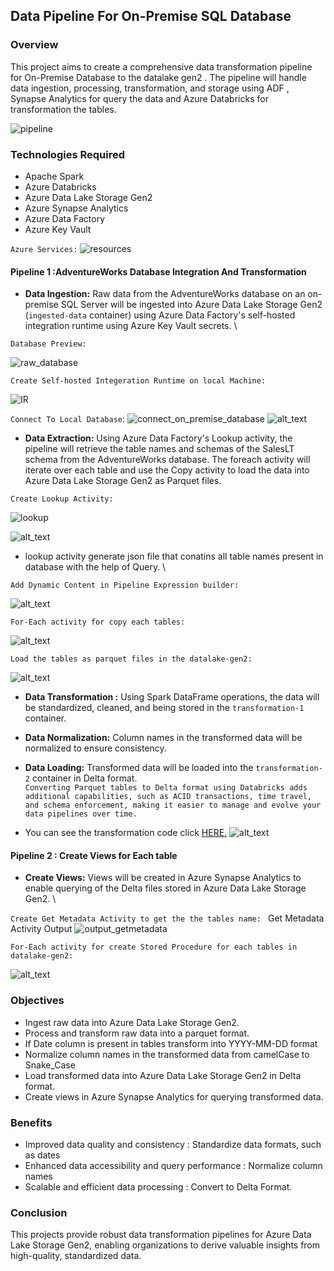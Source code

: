 ## Data Pipeline For On-Premise SQL Database

### Overview
This project aims to create a comprehensive data transformation pipeline for On-Premise Database to the datalake gen2 . The pipeline will handle data ingestion, processing, transformation, and storage using ADF , Synapse Analytics for query the data and Azure Databricks for transformation the tables.

![pipeline](Files/pipeline_image.png)

### Technologies Required
- Apache Spark
- Azure Databricks
- Azure Data Lake Storage Gen2
- Azure Synapse Analytics
- Azure Data Factory
- Azure Key Vault
  
`Azure Services:`
![resources](Files/Resources.png)
  
#### Pipeline 1 :AdventureWorks Database Integration And Transformation
- **Data Ingestion:** Raw data from the AdventureWorks database on an on-premise SQL Server will be ingested into Azure Data Lake Storage Gen2 (`ingested-data` container) using Azure Data Factory's self-hosted integration runtime using Azure Key Vault secrets. \
  
`Database Preview:`

![raw_database](Files/Raw_Database.png)

`Create Self-hosted Integeration Runtime on local Machine:`

![IR](Files/self_hosted_ir.png)

`Connect To Local Database`:
![connect_on_premise_database](Files/connect_to_on_premise_database.png)
![alt_text](Files/after_connect_to_on_premise_database.png)

- **Data Extraction:** Using Azure Data Factory's Lookup activity, the pipeline will retrieve the table names and schemas of the SalesLT schema from the AdventureWorks database. The foreach activity will iterate over each table and use the Copy activity to load the data into Azure Data Lake Storage Gen2 as Parquet files. 

`Create Lookup Activity:`

![lookup](Files/lookup_table.png)

![alt_text](Files/lookup_table_preview_data.png)

- lookup activity generate json file that conatins all table names present in database with the help of Query. \
  
`Add Dynamic Content in Pipeline Expression builder:`

![alt_text](Files/for_each_output_pipeline_exp_for_each_table.png)

`For-Each activity for copy each tables:`

![alt_text](Files/for_each_copy_each_table_expression.png)

`Load the tables as parquet files in the datalake-gen2:`

![alt_text](Files/parquet_table_sink.png)

- **Data Transformation :** Using Spark DataFrame operations, the data will be standardized, cleaned, and being stored in the `transformation-1` container.
  
- **Data Normalization:** Column names in the transformed data will be normalized to ensure consistency.
  
- **Data Loading:** Transformed data will be loaded into the `transformation-2` container in Delta format. \
`Converting Parquet tables to Delta format using Databricks adds additional capabilities, such as ACID transactions, time travel, and schema enforcement, making it easier to manage and evolve your data pipelines over time.`

- You can see the transformation code  click [HERE.](Files/databricks_transformation.py) 
![alt_text](Files/pipeline_run.png)


#### Pipeline 2 : Create Views for Each table
- **Create Views:** Views will be created in Azure Synapse Analytics to enable querying of the Delta files stored in Azure Data Lake Storage Gen2. \

`Create Get Metadata Activity to get the the tables name: `
Get Metadata Activity Output
![output_getmetadata](Files/get_metadata_output.png)

`For-Each activity for create Stored Procedure for each tables in datalake-gen2:`

![alt_text](Files/run_2_pipeline_for_ech_st_procedure.png)

### Objectives
- Ingest raw data into Azure Data Lake Storage Gen2.
- Process and transform raw data into a parquet format.
- If Date column is present in tables transform into YYYY-MM-DD format
- Normalize column names in the transformed data from camelCase to Snake_Case
- Load transformed data into Azure Data Lake Storage Gen2 in Delta format.
- Create views in Azure Synapse Analytics for querying transformed data.

### Benefits
- Improved data quality and consistency : Standardize data formats, such as dates
- Enhanced data accessibility and query performance : Normalize column names
- Scalable and efficient data processing : Convert to Delta Format.

### Conclusion
This projects provide robust data transformation pipelines for Azure Data Lake Storage Gen2, enabling organizations to derive valuable insights from high-quality, standardized data.

